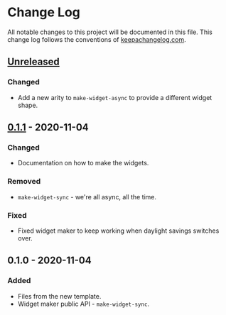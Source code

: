 # Change Log
All notable changes to this project will be documented in this file. This change log follows the conventions of [keepachangelog.com](http://keepachangelog.com/).

## [Unreleased]
### Changed
- Add a new arity to `make-widget-async` to provide a different widget shape.

## [0.1.1] - 2020-11-04
### Changed
- Documentation on how to make the widgets.

### Removed
- `make-widget-sync` - we're all async, all the time.

### Fixed
- Fixed widget maker to keep working when daylight savings switches over.

## 0.1.0 - 2020-11-04
### Added
- Files from the new template.
- Widget maker public API - `make-widget-sync`.

[Unreleased]: https://github.com/your-name/clojure-bigtable/compare/0.1.1...HEAD
[0.1.1]: https://github.com/your-name/clojure-bigtable/compare/0.1.0...0.1.1
